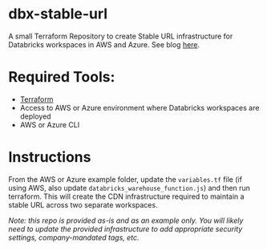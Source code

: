 # dbx-stable-url
A small Terraform Repository to create Stable URL infrastructure for Databricks workspaces in AWS and Azure. See blog [here](https://medium.com/databricks-platform-sme/the-balanced-lakehouse-load-balancing-databricks-workspaces-using-cloud-cdns-12cb141cffe5).

# Required Tools:
- [Terraform](https://www.terraform.io/)
- Access to AWS or Azure environment where Databricks workspaces are deployed
- AWS or Azure CLI

# Instructions
From the AWS or Azure example folder, update the `variables.tf` file (if using AWS, also update `databricks_warehouse_function.js`) and then run terraform. This will create the CDN infrastructure required to maintain a stable URL across two separate workspaces.

*Note: this repo is provided as-is and as an example only. You will likely need to update the provided infrastructure to add appropriate security settings, company-mandated tags, etc.*

